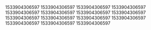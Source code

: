 1533904306597
1533904306597
1533904306597
1533904306597
1533904306597
1533904306597
1533904306597
1533904306597
1533904306597
1533904306597
1533904306597
1533904306597
1533904306597
1533904306597
1533904306597